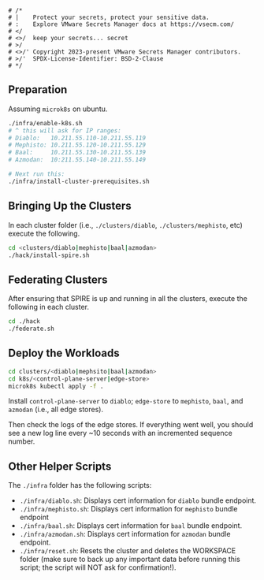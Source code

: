 ```text
# /*
# |    Protect your secrets, protect your sensitive data.
# :    Explore VMware Secrets Manager docs at https://vsecm.com/
# </
# <>/  keep your secrets... secret
# >/
# <>/' Copyright 2023-present VMware Secrets Manager contributors.
# >/'  SPDX-License-Identifier: BSD-2-Clause
# */
```

## Preparation

Assuming `microk8s` on ubuntu.

```bash
./infra/enable-k8s.sh
# ^ this will ask for IP ranges:
# Diablo:   10.211.55.110-10.211.55.119
# Mephisto: 10.211.55.120-10.211.55.129
# Baal:     10.211.55.130-10.211.55.139
# Azmodan:  10:211.55.140-10.211.55.149

# Next run this:
./infra/install-cluster-prerequisites.sh
```

## Bringing Up the Clusters

In each cluster folder (i.e., `./clusters/diablo`, `./clusters/mephisto`, etc)
execute the following.

```bash
cd <clusters/diablo|mephisto|baal|azmodan>
./hack/install-spire.sh
```

## Federating Clusters

After ensuring that SPIRE is up and running in all the clusters, execute
the following in each cluster.

```bash
cd ./hack 
./federate.sh
```

## Deploy the Workloads

```bash
cd clusters/<diablo|mephsito|baal|azmodan>
cd k8s/<control-plane-server|edge-store>
microk8s kubectl apply -f .
```
Install `control-plane-server` to `diablo`; `edge-store` to 
`mephisto`, `baal`, and `azmodan` (i.e., all edge stores).

Then check the logs of the edge stores. If everything went well, you should see
a new log line every ~10 seconds with an incremented sequence number.

## Other Helper Scripts

The `./infra` folder has the following scripts:

* `./infra/diablo.sh`: Displays cert information for `diablo` bundle endpoint.
* `./infra/mephisto.sh`: Displays cert information for `mephisto` bundle endpoint
* `./infra/baal.sh`: Displays cert information for `baal` bundle endpoint.
* `./infra/azmodan.sh`: Displays cert information for `azmodan` bundle endpoint.
* `./infra/reset.sh`: Resets the cluster and deletes the WORKSPACE folder (make
   sure to back up any important data before running this script; the script will
   NOT ask for confirmation!).
